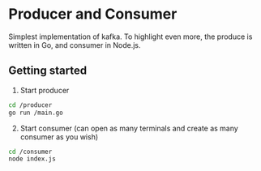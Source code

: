 # Producer and Consumer
Simplest implementation of kafka. To highlight even more, the produce is written in Go, and consumer in Node.js.

## Getting started
1. Start producer
```bash
cd /producer
go run /main.go
```

2. Start consumer (can open as many terminals and create as many consumer as you wish)
```bash
cd /consumer
node index.js
```